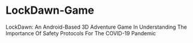 # LockDawn-Game
 LockDawn: An Android-Based 3D Adventure Game In Understanding The Importance Of Safety Protocols For The COVID-19 Pandemic 

